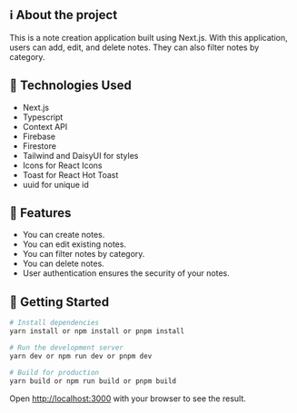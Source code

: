 ## ℹ️ About the project

<p>This is a note creation application built using Next.js. With this application, users can add, edit, and delete notes. They can also filter notes by category.<p>

## 🧰 Technologies Used

- Next.js
- Typescript
- Context API
- Firebase
- Firestore
- Tailwind and DaisyUI for styles
- Icons for React Icons
- Toast for React Hot Toast
- uuid for unique id

## 📝 Features

- You can create notes.
- You can edit existing notes.
- You can filter notes by category.
- You can delete notes.
- User authentication ensures the security of your notes.

## 🚀 Getting Started

```bash
# Install dependencies
yarn install or npm install or pnpm install

# Run the development server
yarn dev or npm run dev or pnpm dev

# Build for production
yarn build or npm run build or pnpm build
```

Open [http://localhost:3000](http://localhost:3000) with your browser to see the result.
